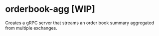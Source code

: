 # orderbook-agg [WIP]

Creates a gRPC server that streams an order book summary aggregated from multiple exchanges.
